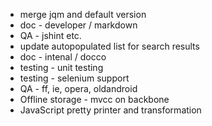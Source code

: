 - merge jqm and default version
- doc - developer / markdown
- QA - jshint etc.
- update autopopulated list for search results
- doc - intenal / docco
- testing - unit testing
- testing - selenium support
- QA - ff, ie, opera, oldandroid
- Offline storage - mvcc on backbone
- JavaScript pretty printer and transformation

